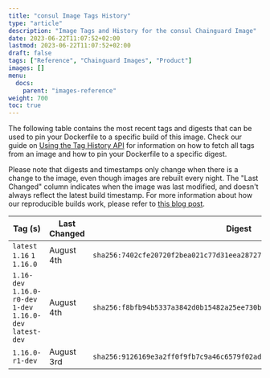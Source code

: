 ```yaml
---
title: "consul Image Tags History"
type: "article"
description: "Image Tags and History for the consul Chainguard Image"
date: 2023-06-22T11:07:52+02:00
lastmod: 2023-06-22T11:07:52+02:00
draft: false
tags: ["Reference", "Chainguard Images", "Product"]
images: []
menu:
  docs:
    parent: "images-reference"
weight: 700
toc: true
---
```


The following table contains the most recent tags and digests that can be used to pin your Dockerfile to a specific build of this image. Check our guide on [Using the Tag History API](/chainguard/chainguard-images/using-the-tag-history-api/) for information on how to fetch all tags from an image and how to pin your Dockerfile to a specific digest.

Please note that digests and timestamps only change when there is a change to the image, even though images are rebuilt every night. The "Last Changed" column indicates when the image was last modified, and doesn't always reflect the latest build timestamp. For more information about how our reproducible builds work, please refer to [this blog post](https://www.chainguard.dev/unchained/reproducing-chainguards-reproducible-image-builds).

| Tag (s)                                                       | Last Changed | Digest                                                                    |
|---------------------------------------------------------------|--------------|---------------------------------------------------------------------------|
|  `latest` `1.16` `1` `1.16.0`                                 | August 4th   | `sha256:7402cfe20720f2bea021c77d31eea287276a46a7a54928bd32aa44eaf40b8312` |
|  `1.16-dev` `1.16.0-r0-dev` `1-dev` `1.16.0-dev` `latest-dev` | August 4th   | `sha256:f8bfb94b5337a3842d0b15482a25ee730bfab9cbc760b900bea50770d5e03129` |
|  `1.16.0-r1-dev`                                              | August 3rd   | `sha256:9126169e3a2ff0f9fb7c9a46c6579f02ad0fd128581a779c6e5f8c604acfaa15` |
